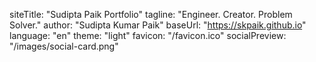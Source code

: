 siteTitle: "Sudipta Paik Portfolio"
tagline: "Engineer. Creator. Problem Solver."
author: "Sudipta Kumar Paik"
baseUrl: "https://skpaik.github.io"
language: "en"
theme: "light"
favicon: "/favicon.ico"
socialPreview: "/images/social-card.png"
